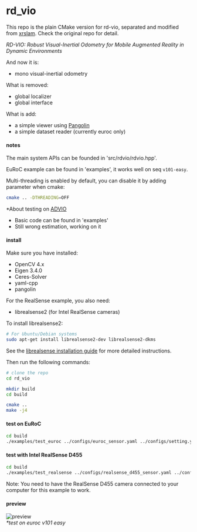 # rd_vio

This repo is the plain CMake version for rd-vio, separated and modified from [xrslam](https://github.com/openxrlab/xrslam). Check the original repo for detail.

*RD-VIO: Robust Visual-Inertial Odometry for Mobile Augmented Reality in Dynamic Environments*

And now it is:
- mono visual-inertial odometry

What is removed:
- global localizer
- global interface

What is add:
- a simple viewer using [Pangolin](https://github.com/stevenlovegrove/Pangolin)
- a simple dataset reader (currently euroc only)

#### notes
The main system APIs can be founded in 'src/rdvio/rdvio.hpp'.

EuRoC example can be found in 'examples', it works well on seq `v101-easy`.

Multi-threading is enabled by default, you can disable it by adding parameter when cmake:
```sh
cmake .. -DTHREADING=OFF
```


\*About testing on [ADVIO](https://github.com/AaltoVision/ADVIO)
- Basic code can be found in 'examples'
- Still wrong estimation, working on it


#### install
Make sure you have installed:
- OpenCV 4.x
- Eigen 3.4.0
- Ceres-Solver
- yaml-cpp
- pangolin

For the RealSense example, you also need:
- librealsense2 (for Intel RealSense cameras)

To install librealsense2:
```sh
# For Ubuntu/Debian systems
sudo apt-get install librealsense2-dev librealsense2-dkms
```
See the [librealsense installation guide](https://github.com/IntelRealSense/librealsense/blob/master/doc/distribution_linux.md) for more detailed instructions.

Then run the following commands:
```sh
# clone the repo
cd rd_vio

mkdir build
cd build

cmake ..
make -j4
```

#### test on EuRoC
```sh
cd build
./examples/test_euroc ../configs/euroc_sensor.yaml ../configs/setting.yaml $/path/to/euroc/mav0
```

#### test with Intel RealSense D455
```sh
cd build
./examples/test_realsense ../configs/realsense_d455_sensor.yaml ../configs/setting.yaml
```
Note: You need to have the RealSense D455 camera connected to your computer for this example to work.

#### preview
![preview](preview.png)  
*\*test on euroc v101 easy*
